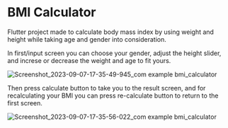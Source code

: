 # BMI Calculator

Flutter project made to calculate body mass index by using weight and height while taking age and gender into consideration.

In first/input screen you can choose your gender, adjust the height slider, and increse or decrease the weight and age to fit yours.

![Screenshot_2023-09-07-17-35-49-945_com example bmi_calculator](https://github.com/FaridaBahi/BMICalculator/assets/121433095/efee74d2-e4d9-4af6-8c6c-cb5a9501f301)

Then press calculate button to take you to the result screen, and for recalculating your BMI you can press re-calculate button to return to the first screen.

![Screenshot_2023-09-07-17-35-56-022_com example bmi_calculator](https://github.com/FaridaBahi/BMICalculator/assets/121433095/9fa3edb9-180d-480d-833c-7e5d5beb19b0)
